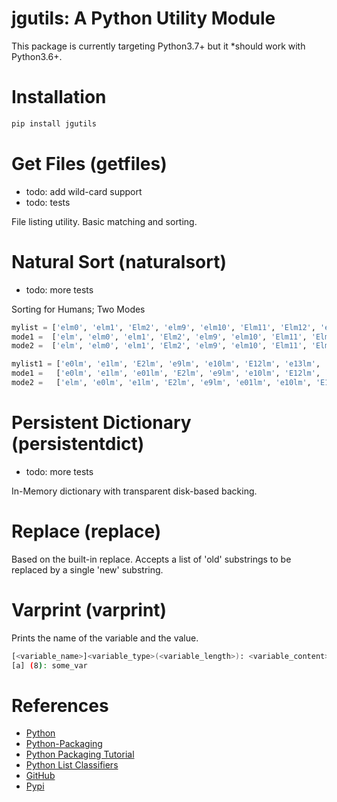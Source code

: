 jgutils: A Python Utility Module
=

This package is currently targeting Python3.7+ but it *should work with Python3.6+.

Installation
==
```bash
pip install jgutils
```

Get Files (getfiles)
==
* todo: add wild-card support
* todo: tests

File listing utility. Basic matching and sorting.

Natural Sort (naturalsort)
==
* todo: more tests

Sorting for Humans; Two Modes
```python
mylist = ['elm0', 'elm1', 'Elm2', 'elm9', 'elm10', 'Elm11', 'Elm12', 'elm13', 'elm']
mode1 =  ['elm', 'elm0', 'elm1', 'Elm2', 'elm9', 'elm10', 'Elm11', 'Elm12', 'elm13']
mode2 =  ['elm', 'elm0', 'elm1', 'Elm2', 'elm9', 'elm10', 'Elm11', 'Elm12', 'elm13']

mylist1 = ['e0lm', 'e1lm', 'E2lm', 'e9lm', 'e10lm', 'E12lm', 'e13lm', 'elm', 'e01lm']
mode1 =   ['e0lm', 'e1lm', 'e01lm', 'E2lm', 'e9lm', 'e10lm', 'E12lm', 'e13lm', 'elm']
mode2 =   ['elm', 'e0lm', 'e1lm', 'E2lm', 'e9lm', 'e01lm', 'e10lm', 'E12lm', 'e13lm']
```

Persistent Dictionary (persistentdict)
==
* todo: more tests

In-Memory dictionary with transparent disk-based backing.

Replace (replace)
==
Based on the built-in replace.
Accepts a list of 'old' substrings to be replaced by a single 'new' substring.

Varprint (varprint)
==
Prints the name of the variable and the value.
 
```bash
[<variable_name>]<variable_type>(<variable_length>): <variable_content>
[a] (8): some_var
```

References
==
* [Python](https://www.python.org/)
* [Python-Packaging](https://python-packaging.readthedocs.io/en/latest/) 
* [Python Packaging Tutorial](https://packaging.python.org/tutorials/packaging-projects/)
* [Python List Classifiers](https://pypi.org/pypi?%3Aaction=list_classifiers)
* [GitHub](https://github.com/jerodg/jgutils)
* [Pypi](https://pypi.org/project/jgutils/)
